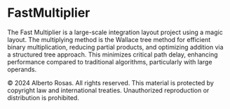 # FastMultiplier

The Fast Multiplier is a large-scale integration layout project using a magic layout.
The multiplying method is the Wallace tree method for efficient binary multiplication, reducing partial products, and optimizing addition via a structured tree approach. This minimizes critical path delay, enhancing performance compared to traditional algorithms, particularly with large operands.

© 2024 Alberto Rosas. All rights reserved. This material is protected by copyright law and international treaties. Unauthorized reproduction or distribution is prohibited.

